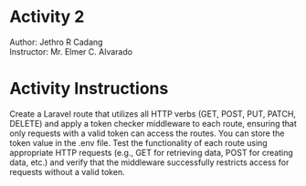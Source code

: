 # Activity 2

Author: Jethro R Cadang <br/>
Instructor: Mr. Elmer C. Alvarado

# Activity Instructions

Create a Laravel route that utilizes all HTTP verbs (GET, POST, PUT, PATCH, DELETE) and apply a token checker middleware to each route, ensuring that only requests with a valid token can access the routes. You can store the token value in the .env file. Test the functionality of each route using appropriate HTTP requests (e.g., GET for retrieving data, POST for creating data, etc.) and verify that the middleware successfully restricts access for requests without a valid token.
